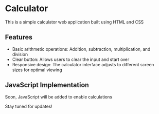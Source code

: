 # Calculator

This is a simple calculator web application built using HTML and CSS

## Features

- Basic arithmetic operations: Addition, subtraction, multiplication, and division
- Clear button: Allows users to clear the input and start over
- Responsive design: The calculator interface adjusts to different screen sizes for optimal viewing

## JavaScript Implementation

Soon, JavaScript will be added to enable calculations

Stay tuned for updates!
